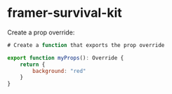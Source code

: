 # framer-survival-kit

Create a prop override:

```JavaScript
# Create a function that exports the prop override

export function myProps(): Override {
    return {
        background: "red"
    }
}

```